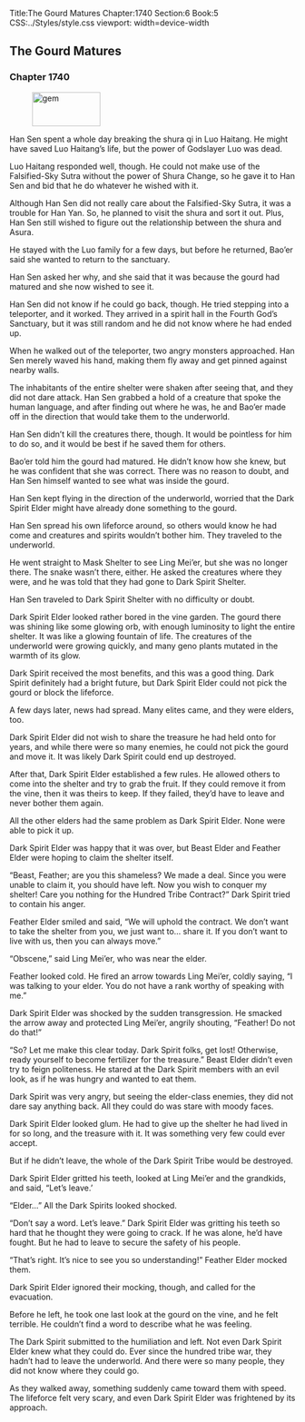 Title:The Gourd Matures 
Chapter:1740 
Section:6 
Book:5 
CSS:../Styles/style.css 
viewport: width=device-width
  
## The Gourd Matures
### Chapter 1740
  
<figure>
	<img src="../Images/gem.gif" alt="gem" id="gem" width="120" height="60" />
</figure>
  

  
Han Sen spent a whole day breaking the shura qi in Luo Haitang. He might have saved Luo Haitang’s life, but the power of Godslayer Luo was dead.

Luo Haitang responded well, though. He could not make use of the Falsified-Sky Sutra without the power of Shura Change, so he gave it to Han Sen and bid that he do whatever he wished with it.

Although Han Sen did not really care about the Falsified-Sky Sutra, it was a trouble for Han Yan. So, he planned to visit the shura and sort it out. Plus, Han Sen still wished to figure out the relationship between the shura and Asura.

He stayed with the Luo family for a few days, but before he returned, Bao’er said she wanted to return to the sanctuary.

Han Sen asked her why, and she said that it was because the gourd had matured and she now wished to see it.

Han Sen did not know if he could go back, though. He tried stepping into a teleporter, and it worked. They arrived in a spirit hall in the Fourth God’s Sanctuary, but it was still random and he did not know where he had ended up.

When he walked out of the teleporter, two angry monsters approached. Han Sen merely waved his hand, making them fly away and get pinned against nearby walls.

The inhabitants of the entire shelter were shaken after seeing that, and they did not dare attack. Han Sen grabbed a hold of a creature that spoke the human language, and after finding out where he was, he and Bao’er made off in the direction that would take them to the underworld.

Han Sen didn’t kill the creatures there, though. It would be pointless for him to do so, and it would be best if he saved them for others.

Bao’er told him the gourd had matured. He didn’t know how she knew, but he was confident that she was correct. There was no reason to doubt, and Han Sen himself wanted to see what was inside the gourd.

Han Sen kept flying in the direction of the underworld, worried that the Dark Spirit Elder might have already done something to the gourd.

Han Sen spread his own lifeforce around, so others would know he had come and creatures and spirits wouldn’t bother him. They traveled to the underworld.

He went straight to Mask Shelter to see Ling Mei’er, but she was no longer there. The snake wasn’t there, either. He asked the creatures where they were, and he was told that they had gone to Dark Spirit Shelter.

Han Sen traveled to Dark Spirit Shelter with no difficulty or doubt.

Dark Spirit Elder looked rather bored in the vine garden. The gourd there was shining like some glowing orb, with enough luminosity to light the entire shelter. It was like a glowing fountain of life. The creatures of the underworld were growing quickly, and many geno plants mutated in the warmth of its glow.

Dark Spirit received the most benefits, and this was a good thing. Dark Spirit definitely had a bright future, but Dark Spirit Elder could not pick the gourd or block the lifeforce.

A few days later, news had spread. Many elites came, and they were elders, too.

Dark Spirit Elder did not wish to share the treasure he had held onto for years, and while there were so many enemies, he could not pick the gourd and move it. It was likely Dark Spirit could end up destroyed.

After that, Dark Spirit Elder established a few rules. He allowed others to come into the shelter and try to grab the fruit. If they could remove it from the vine, then it was theirs to keep. If they failed, they’d have to leave and never bother them again.

All the other elders had the same problem as Dark Spirit Elder. None were able to pick it up.

Dark Spirit Elder was happy that it was over, but Beast Elder and Feather Elder were hoping to claim the shelter itself.

“Beast, Feather; are you this shameless? We made a deal. Since you were unable to claim it, you should have left. Now you wish to conquer my shelter! Care you nothing for the Hundred Tribe Contract?” Dark Spirit tried to contain his anger.

Feather Elder smiled and said, “We will uphold the contract. We don’t want to take the shelter from you, we just want to… share it. If you don’t want to live with us, then you can always move.”

“Obscene,” said Ling Mei’er, who was near the elder.

Feather looked cold. He fired an arrow towards Ling Mei’er, coldly saying, “I was talking to your elder. You do not have a rank worthy of speaking with me.”

Dark Spirit Elder was shocked by the sudden transgression. He smacked the arrow away and protected Ling Mei’er, angrily shouting, “Feather! Do not do that!”

“So? Let me make this clear today. Dark Spirit folks, get lost! Otherwise, ready yourself to become fertilizer for the treasure.” Beast Elder didn’t even try to feign politeness. He stared at the Dark Spirit members with an evil look, as if he was hungry and wanted to eat them.

Dark Spirit was very angry, but seeing the elder-class enemies, they did not dare say anything back. All they could do was stare with moody faces.

Dark Spirit Elder looked glum. He had to give up the shelter he had lived in for so long, and the treasure with it. It was something very few could ever accept.

But if he didn’t leave, the whole of the Dark Spirit Tribe would be destroyed.

Dark Spirit Elder gritted his teeth, looked at Ling Mei’er and the grandkids, and said, “Let’s leave.’

“Elder…” All the Dark Spirits looked shocked.

“Don’t say a word. Let’s leave.” Dark Spirit Elder was gritting his teeth so hard that he thought they were going to crack. If he was alone, he’d have fought. But he had to leave to secure the safety of his people.

“That’s right. It’s nice to see you so understanding!” Feather Elder mocked them.

Dark Spirit Elder ignored their mocking, though, and called for the evacuation.

Before he left, he took one last look at the gourd on the vine, and he felt terrible. He couldn’t find a word to describe what he was feeling.

The Dark Spirit submitted to the humiliation and left. Not even Dark Spirit Elder knew what they could do. Ever since the hundred tribe war, they hadn’t had to leave the underworld. And there were so many people, they did not know where they could go.

As they walked away, something suddenly came toward them with speed. The lifeforce felt very scary, and even Dark Spirit Elder was frightened by its approach.